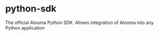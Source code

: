 # python-sdk
The official Alooma Python SDK. Allows integration of Alooma into any Python application
